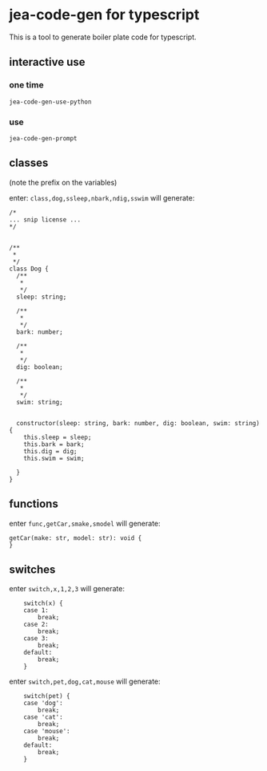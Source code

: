 # jea-code-gen for typescript

This is a tool to generate boiler plate code for typescript.

## interactive use
### one time
`jea-code-gen-use-python`

### use
`jea-code-gen-prompt`

## classes

(note the prefix on the variables)

enter: `class,dog,ssleep,nbark,ndig,sswim` will generate:

```
/*
... snip license ...
*/


/**
 *
 */
class Dog {
  /**
   *
   */
  sleep: string;

  /**
   *
   */
  bark: number;

  /**
   *
   */
  dig: boolean;

  /**
   *
   */
  swim: string;


  constructor(sleep: string, bark: number, dig: boolean, swim: string) {
    this.sleep = sleep;
    this.bark = bark;
    this.dig = dig;
    this.swim = swim;
    
  }
}
```

## functions
enter `func,getCar,smake,smodel` will generate:

```
getCar(make: str, model: str): void {
}
```

## switches
enter `switch,x,1,2,3` will generate:

```
    switch(x) {
    case 1:
        break;
    case 2:
        break;
    case 3:
        break;
    default:
        break;
    }
```

enter `switch,pet,dog,cat,mouse` will generate:

```
    switch(pet) {
    case 'dog':
        break;
    case 'cat':
        break;
    case 'mouse':
        break;
    default:
        break;
    }
```
